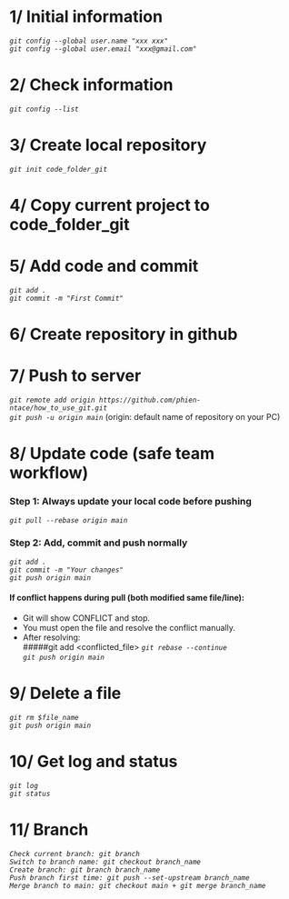 # 1/ Initial information
*`git config --global user.name "xxx xxx"`*  
*`git config --global user.email "xxx@gmail.com"`*
 
# 2/ Check information
*`git config --list`*
 
# 3/ Create local repository
*`git init code_folder_git`*
 
# 4/ Copy current project to code_folder_git
 
# 5/ Add code and commit
*`git add .`*  
*`git commit -m "First Commit"`*
 
# 6/ Create repository in github
 
# 7/ Push to server
*`git remote add origin https://github.com/phien-ntace/how_to_use_git.git`*  
*`git push -u origin main`* (origin: default name of repository on your PC)
 
# 8/ Update code (safe team workflow)
### Step 1: Always update your local code before pushing
*`git pull --rebase origin main`*  
 
### Step 2: Add, commit and push normally
*`git add .`*  
*`git commit -m "Your changes"`*  
*`git push origin main`*
 
#### If conflict happens during pull (both modified same file/line):
- Git will show CONFLICT and stop.
- You must open the file and resolve the conflict manually.
- After resolving:  
#####git add <conflicted_file>
*`git rebase --continue`*  
*`git push origin main`*  
 
# 9/ Delete a file
*`git rm $file_name`*  
*`git push origin main`*  
 
# 10/ Get log and status
*`git log`*  
*`git status`*  
 
# 11/ Branch
*`Check current branch: git branch`*  
*`Switch to branch name: git checkout branch_name`*  
*`Create branch: git branch branch_name`*   
*`Push branch first time: git push --set-upstream branch_name`*  
*`Merge branch to main: git checkout main + git merge branch_name`*  
